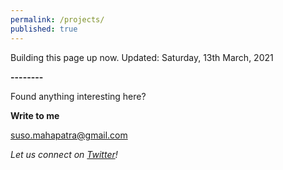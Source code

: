 ```yaml
---
permalink: /projects/
published: true
---
```

Building this page up now. 
Updated: Saturday, 13th March, 2021

**--------**

Found anything interesting here? 

**Write to me**

[suso.mahapatra@gmail.com](mailto:suso.mahapatra@gmail.com)

_Let us connect on [Twitter](https://www.twitter.com/whysosuso/)!_
